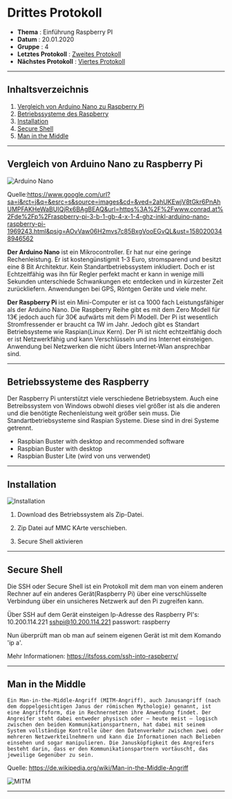 # Drittes Protokoll

* **Thema** : Einführung Raspberry PI
* **Datum** : 20.01.2020
* **Gruppe** : 4
* **Letztes Protokoll** : [Zweites Protokoll](https://github.com/HTLMechatronics/m17-3ahme-la1-sx/blob/wadkim17/wadkim17/protokolle/2019-10-14_wadkim17.md)
* **Nächstes Protokoll** : [Viertes Protokoll]()
------------------------------------------------------------------------------------------------------
## Inhaltsverzeichnis

1.  [Vergleich von Arduino Nano zu Raspberry Pi](#vergleich-von-arduino-nano-zu-raspberry-pi)
1.  [Betriebssysteme des Raspberry](#betriebssysteme-des-raspberry)
1.  [Installation](#installation)
1.  [Secure Shell](#secure-shell)
1.  [Man in the Middle](#man-in-the-middle)

--------------------------------------------------------------------------------------------------------------------------------
## Vergleich von Arduino Nano zu Raspberry Pi

![Arduino Nano](https://asset.conrad.com/media10/isa/160267/c1/-/de/001969243PI00/raspberry-pi-3-b-1-gb-4-x-1-4-ghz-inkl-arduino-nano-raspberry-pi-1969243.jpg?x=400&y=400&format=jpg&ex=400&ey=400&align=center)

Quelle:https://www.google.com/url?sa=i&rct=j&q=&esrc=s&source=images&cd=&ved=2ahUKEwjV8tGkr6PnAhUMPFAKHeWaBUIQjRx6BAgBEAQ&url=https%3A%2F%2Fwww.conrad.at%2Fde%2Fp%2Fraspberry-pi-3-b-1-gb-4-x-1-4-ghz-inkl-arduino-nano-raspberry-pi-1969243.html&psig=AOvVaw06H2mvs7c85BxgVooEGvQL&ust=1580200348946562

**Der Arduino Nano** ist ein Mikrocontroller. Er hat nur eine geringe Rechenleistung.
Er ist kostengünstigmit 1-3 Euro, stromsparend und besitzt eine 8 Bit Architektur. 
Kein Standartbetriebssystem inkludiert. Doch er ist Echtzeitfähig was ihn für Regler perfekt
macht er kann in wenige milli Sekunden unterschiede Schwankungen etc entdecken und in kürzester Zeit zurückliefern.
Anwendungen bei GPS, Röntgen Geräte und viele mehr.

**Der Raspberry Pi** ist ein Mini-Computer er ist ca 1000 fach Leistungsfähiger als der Arduino Nano. 
Die Raspberry Reihe gibt es mit dem Zero Modell für 13€ jedoch auch für 30€ aufwärts mit dem Pi Modell.
Der Pi ist wesentlich Stromfressender er braucht ca 1W im Jahr. Jedoch gibt es Standart Betriebsysteme wie Raspian(Linux Kern).
Der Pi ist nicht echtzeitfähig doch er ist Netzwerkfähig und kann Verschlüsseln und ins Internet einsteigen.
Anwendung bei Netzwerken die nicht übers Internet-Wlan ansprechbar sind.

--------------------------------------------------------------------------------------------------------------------------------------------

## Betriebssysteme des Raspberry

Der Raspberry Pi unterstützt viele verschiedene Betriebsystem.
Auch eine Betreibssystem von Windows obwohl dieses viel größer ist als die anderen 
und die benötigte Rechenleistung weit größer sein muss. 
Die Standartbetriebsysteme sind Raspian Systeme. 
Diese sind in drei Systeme getrennt.

* Raspbian Buster with desktop and recommended software
* Raspbian Buster with desktop
* Raspbian Buster Lite (wird von uns verwendet)


--------------------------------------------------------------------------------------------------------------------------------------------

## Installation

![Installation](https://projects-static.raspberrypi.org/projects/raspberry-pi-setting-up/edbc847fb73193738573d2c16bc039602b0b3657/de-DE/images/downloads-page.png)

1. Download des Betriebssystem als Zip-Datei.

2. Zip Datei auf MMC KArte verschieben.

3. Secure Shell aktivieren

----------------------------------------------------------------------------------------------------------------------------------------

## Secure Shell 

Die SSH oder Secure Shell ist ein Protokoll mit dem man von einem anderen Rechner auf ein anderes Gerät(Raspberry Pi)
über eine verschlüsselte Verbindung über ein unsicheres Netzwerk auf den Pi zugreifen kann.

 Über SSH auf dem Gerät einsteigen
 Ip-Adresse des Raspberry PI's: 10.200.114.221
          sshpi@10.200.114.221
          passwort: raspberry

Nun überprüft man ob man auf seinem eigenen Gerät ist mit dem Komando 'ip a'.

Mehr Informationen: https://itsfoss.com/ssh-into-raspberry/

--------------------------------------------------------------------------------------------------------------------------------------------

## Man in the Middle


````Ein Man-in-the-Middle-Angriff (MITM-Angriff), auch Janusangriff (nach dem doppelgesichtigen Janus der römischen Mythologie) genannt, ist eine Angriffsform, die in Rechnernetzen ihre Anwendung findet. Der Angreifer steht dabei entweder physisch oder – heute meist – logisch zwischen den beiden Kommunikationspartnern, hat dabei mit seinem System vollständige Kontrolle über den Datenverkehr zwischen zwei oder mehreren Netzwerkteilnehmern und kann die Informationen nach Belieben einsehen und sogar manipulieren. Die Janusköpfigkeit des Angreifers besteht darin, dass er den Kommunikationspartnern vortäuscht, das jeweilige Gegenüber zu sein.````


Quelle: https://de.wikipedia.org/wiki/Man-in-the-Middle-Angriff

![MITM](https://www.ionos.de/digitalguide/fileadmin/DigitalGuide/Schaubilder/man-in-the-middle-attacke-mitm-angriff.png)

--------------------------------------------------------------------------------------------------------------------------------------------
